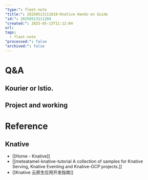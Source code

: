 ```yaml
---
"type:": fleet-note
"title:": 20250513111010-Knative Hands-on Guide
"id:": 20250513111204
"created:": 2025-05-13T11:12:04
url: 
tags:
  - fleet-note
"processed:": false
"archived:": false
---
```



# Q&A

## Kourier or Istio.

## Project and working 

# Reference
## Knative
* [[Home - Knative]]
* [[meteatamel-knative-tutorial A collection of samples for Knative Serving, Knative Eventing and Knative-GCP projects.]]
* [[Knative 云原生应用开发指南]]